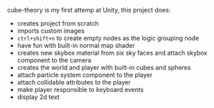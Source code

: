 cube-theory is my first attemp at Unity, this project does:
* creates project from scratch
* imports custom images
* `ctrl+shift+n` to create empty nodes as the logic grouping node 
* have fun with built-in normal map shader
* creates new skybox material from six sky faces and attach skybox component to the camera
* creates the world and player with built-in cubes and spheres
* attach particle system component to the player
* attach collidable attributes to the player
* make player responsible to keyboard events
* display 2d text
